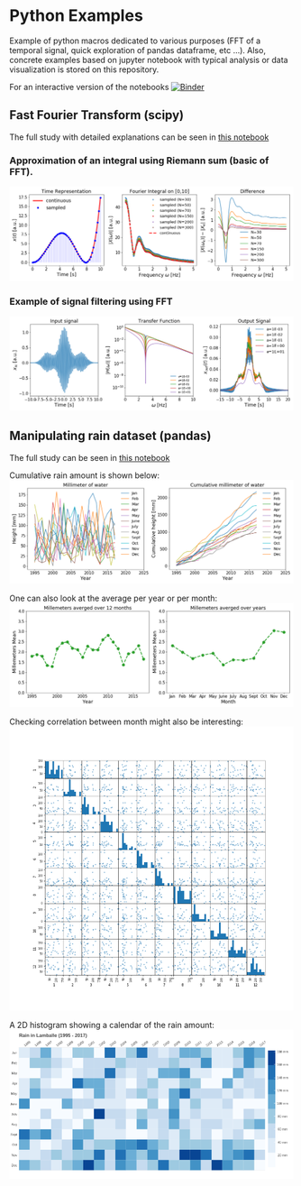 # Python Examples

Example of python macros dedicated to various purposes (FFT of a temporal signal, quick exploration of pandas dataframe, etc ...). Also, concrete examples based on jupyter notebook with
typical analysis or data visualization is stored on this repository.

For an interactive version of the notebooks [![Binder](https://mybinder.org/badge.svg)](https://mybinder.org/v2/gh/rmadar/ExamplesWithPython/master?filepath=NotebookExamples)

## Fast Fourier Transform (scipy)

The full study with detailed explanations can be seen in [this notebook](http://nbviewer.jupyter.org/github/rmadar/ExamplesWithPython/blob/master/NotebookExamples/ExampleFFT.ipynb)

### Approximation of an integral using Riemann sum (basic of FFT).

![Riemann sum](https://github.com/rmadar/ExamplesWithPython/blob/master/NotebookExamples/RiemannSum.png)


### Example of signal filtering using FFT

![Filtering example](https://github.com/rmadar/ExamplesWithPython/blob/master/NotebookExamples/FilteringExample.png)



## Manipulating rain dataset (pandas)

The full study can be seen in [this notebook](http://nbviewer.jupyter.org/github/rmadar/ExamplesWithPython/blob/master/NotebookExamples/PluviometryAnalysis.ipynb)

Cumulative rain amount is shown below:
![RainAmount.png](https://github.com/rmadar/ExamplesWithPython/blob/master/NotebookExamples/RainAmount.png)

One can also look at the average per year or per month:
![AveragedRain.png](https://github.com/rmadar/ExamplesWithPython/blob/master/NotebookExamples/AveragedRain.png)

Checking correlation between month might also be interesting:
![MonthToMonthCorrelation.png](https://github.com/rmadar/ExamplesWithPython/blob/master/NotebookExamples/MonthToMonthCorrelation.png)

A 2D histogram showing a calendar of the rain amount:
![NotebookExamples/RainCalandar.png](https://github.com/rmadar/ExamplesWithPython/blob/master/NotebookExamples/RainCalandar.png)
